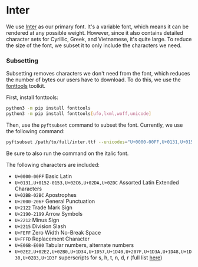 # Inter

We use [Inter](https://rsms.me/inter) as our primary font. It's a variable font, which means it can be rendered at any possible weight. However, since it also contains detailed character sets for Cyrillic, Greek, and Vietnamese, it's quite large. To reduce the size of the font, we subset it to only include the characters we need.

### Subsetting

Subsetting removes characters we don't need from the font, which reduces the number of bytes our users have to download. To do this, we use the [fonttools](https://pypi.org/project/fonttools/) toolkit.

First, install fonttools:

```bash
python3 -m pip install fonttools
python3 -m pip install fonttools[ufo,lxml,woff,unicode]
```

Then, use the `pyftsubset` command to subset the font. Currently, we use the following command:

```bash
pyftsubset /path/to/full/inter.ttf --unicodes="U+0000-00FF,U+0131,U+0152-0153,U+02C6,U+02DA,U+02DC,U+02BB-02BC,U+2000-206F,U+2122,U+2190-2199,U+2212,U+2215,U+FEFF,U+FFFD,U+E06B-E080,U+02E2,U+02E2,U+02B0,U+1D34,U+1D57,U+1D40,U+207F,U+1D3A,U+1D48,U+1D30,U+02B3,U+1D3F" --layout-features='*' --flavor="woff2" --output-file="Inter.var.latin.woff2"
```

Be sure to also run the command on the italic font.

The following characters are included:

- `U+0000-00FF` Basic Latin
- `U+0131,U+0152-0153,U+02C6,U+02DA,U+02DC` Assorted Latin Extended Characters
- `U+02BB-02BC` Apostrophes
- `U+2000-206F` General Punctuation
- `U+2122` Trade Mark Sign
- `U+2190-2199` Arrow Symbols
- `U+2212` Minus Sign
- `U+2215` Division Slash
- `U+FEFF` Zero Width No-Break Space
- `U+FFFD` Replacement Character
- `U+E06B-E080` Tabular numbers, alternate numbers
- `U+02E2,U+02E2,U+02B0,U+1D34,U+1D57,U+1D40,U+207F,U+1D3A,U+1D48,U+1D30,U+02B3,U+1D3F` superscripts for s, h, t, n, d, r (full list [here](https://github.com/rsms/inter/blob/master/misc/superscript-codepoint-mapping.txt))
